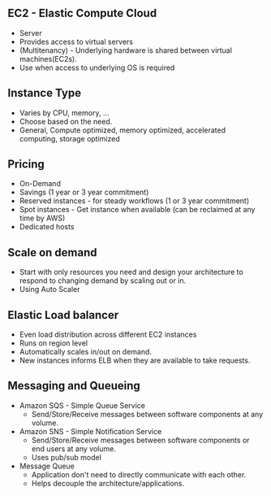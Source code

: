 ## EC2 - Elastic Compute Cloud

- Server
- Provides access to virtual servers
- (Multitenancy) - Underlying hardware is shared between virtual machines(EC2s).
- Use when access to underlying OS is required

## Instance Type

- Varies by CPU, memory, ...
- Choose based on the need.
- General, Compute optimized, memory optimized, accelerated computing, storage optimized

## Pricing

- On-Demand
- Savings (1 year or 3 year commitment)
- Reserved instances - for steady workflows (1 or 3 year commitment)
- Spot instances - Get instance when available (can be reclaimed at any time by AWS)
- Dedicated hosts

## Scale on demand

- Start with only resources you need and design your architecture to respond to changing demand by scaling out or in.
- Using Auto Scaler

## Elastic Load balancer

- Even load distribution across different EC2 instances
- Runs on region level
- Automatically scales in/out on demand.
- New instances informs ELB when they are available to take requests.

## Messaging and Queueing

- Amazon SQS - Simple Queue Service
  - Send/Store/Receive messages between software components at any volume.
- Amazon SNS - Simple Notification Service
  - Send/Store/Receive messages between software components or end users at any volume.
  - Uses pub/sub model
- Message Queue
  - Application don't need to directly communicate with each other.
  - Helps decouple the architecture/applications.
